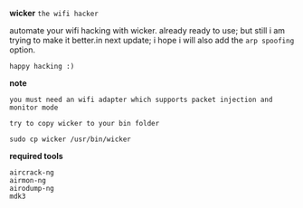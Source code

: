   **wicker** `the wifi hacker`


automate your wifi hacking with wicker.
already ready to use; but still i am trying to make it better.in next update; i hope i will also add the `arp spoofing` option.


`happy hacking :)`


 **note**
 
`you must need an wifi adapter which supports packet injection and monitor mode`

`try to copy wicker to your bin folder` 
```
sudo cp wicker /usr/bin/wicker
```



**required tools**
```
aircrack-ng
airmon-ng
airodump-ng
mdk3
```

